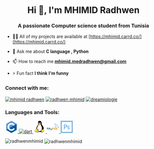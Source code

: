 <h1 align="center">Hi 👋, I'm MHIMID Radhwen</h1>
<h3 align="center">A passionate Computer science student from Tunisia</h3>

- 👨‍💻 All of my projects are available at [https://mhimid.carrd.co/](https://mhimid.carrd.co/)

- 💬 Ask me about **C language , Python**

- 📫 How to reach me **mhimid.medradhwen@gmail.com**

- ⚡ Fun fact **I think I'm funny**

<h3 align="left">Connect with me:</h3>
<p align="left">
<a href="https://linkedin.com/in/mhimid radhwen" target="blank"><img align="center" src="https://raw.githubusercontent.com/rahuldkjain/github-profile-readme-generator/master/src/images/icons/Social/linked-in-alt.svg" alt="mhimid radhwen" height="30" width="40" /></a>
<a href="https://fb.com/radhwen mhimid" target="blank"><img align="center" src="https://raw.githubusercontent.com/rahuldkjain/github-profile-readme-generator/master/src/images/icons/Social/facebook.svg" alt="radhwen mhimid" height="30" width="40" /></a>
<a href="https://instagram.com/dreamiologie" target="blank"><img align="center" src="https://raw.githubusercontent.com/rahuldkjain/github-profile-readme-generator/master/src/images/icons/Social/instagram.svg" alt="dreamiologie" height="30" width="40" /></a>
</p>

<h3 align="left">Languages and Tools:</h3>
<p align="left"> <a href="https://www.cprogramming.com/" target="_blank" rel="noreferrer"> <img src="https://raw.githubusercontent.com/devicons/devicon/master/icons/c/c-original.svg" alt="c" width="40" height="40"/> </a> <a href="https://dart.dev" target="_blank" rel="noreferrer"> <img src="https://www.vectorlogo.zone/logos/dartlang/dartlang-icon.svg" alt="dart" width="40" height="40"/> </a> <a href="https://www.linux.org/" target="_blank" rel="noreferrer"> <img src="https://raw.githubusercontent.com/devicons/devicon/master/icons/linux/linux-original.svg" alt="linux" width="40" height="40"/> </a> <a href="https://www.mysql.com/" target="_blank" rel="noreferrer"> <img src="https://raw.githubusercontent.com/devicons/devicon/master/icons/mysql/mysql-original-wordmark.svg" alt="mysql" width="40" height="40"/> </a> <a href="https://www.photoshop.com/en" target="_blank" rel="noreferrer"> <img src="https://raw.githubusercontent.com/devicons/devicon/master/icons/photoshop/photoshop-line.svg" alt="photoshop" width="40" height="40"/> </a> </p>

<p><img align="left" src="https://github-readme-stats.vercel.app/api/top-langs?username=radhwenmhimid&show_icons=true&locale=en&layout=compact" alt="radhwenmhimid" /></p>

<p>&nbsp;<img align="center" src="https://github-readme-stats.vercel.app/api?username=radhwenmhimid&show_icons=true&locale=en" alt="radhwenmhimid" /></p>

